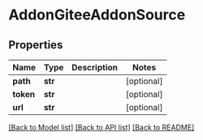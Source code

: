 # AddonGiteeAddonSource

## Properties
Name | Type | Description | Notes
------------ | ------------- | ------------- | -------------
**path** | **str** |  | [optional] 
**token** | **str** |  | [optional] 
**url** | **str** |  | [optional] 

[[Back to Model list]](../README.md#documentation-for-models) [[Back to API list]](../README.md#documentation-for-api-endpoints) [[Back to README]](../README.md)


